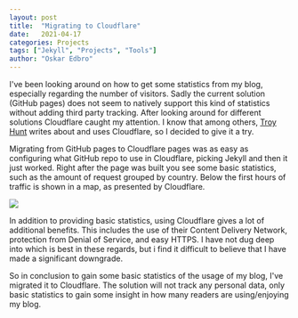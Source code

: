 ```yaml
---
layout: post
title:  "Migrating to Cloudflare"
date:   2021-04-17
categories: Projects
tags: ["Jekyll", "Projects", "Tools"]
author: "Oskar Edbro"
---
```


I've been looking around on how to get some statistics from my blog, especially regarding the number of visitors. Sadly the current solution (GitHub pages) does not seem to natively support this kind of statistics without adding third party tracking. After looking around for different solutions Cloudflare caught my attention. I know that among others, [Troy Hunt](https://www.troyhunt.com/) writes about and uses Cloudflare, so I decided to give it a try. 

Migrating from GitHub pages to Cloudflare pages was as easy as configuring what GitHub repo to use in Cloudflare, picking Jekyll and then it just worked. Right after the page was built you see some basic statistics, such as the amount of request grouped by country. Below the first hours of traffic is shown in a map, as presented by Cloudflare.

![]({{site.url}}/assets/Cloudflare-map.png)

In addition to providing basic statistics, using Cloudflare gives a lot of additional benefits. This includes the use of their Content Delivery Network, protection from Denial of Service, and easy HTTPS. I have not dug deep into which is best in these regards, but i find it difficult to believe that I have made a significant downgrade. 

So in conclusion to gain some basic statistics of the usage of my blog, I've migrated it to Cloudflare. The solution will not track any personal data, only basic statistics to gain some insight in how many readers are  using/enjoying my blog.
